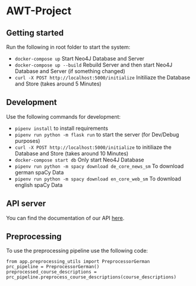 # AWT-Project

## Getting started
Run the following in root folder to start the system:

- `docker-compose up` Start Neo4J Database and Server
- `docker-compose up --build` Rebuild Server and then start Neo4J Database and Server (if something changed)
- `curl -X POST http://localhost:5000/initialize` Initiliaze the Database and Store (takes around 5 Minutes)


## Development
Use the following commands for development:

- `pipenv install` to install requirements
- `pipenv run python -m flask run` to start the server (for Dev/Debug purposes)
- `curl -X POST http://localhost:5000/initialize` to initiliaze the Database and Store (takes around 10 Minutes)
- `docker-compose start db` Only start Neo4J Database
- `pipenv run python -m spacy download de_core_news_sm` To download german spaCy Data
- `pipenv run python -m spacy download en_core_web_sm` To download english spaCy Data

## API server
You can find the documentation of our API [here](https://amir-mo1999.github.io/AWT-Project/).

## Preprocessing
To use the preprocessing pipeline use the following code:
```
from app.preprocessing_utils import PreprocessorGerman
prc_pipeline = PreprocessorGerman()
preprocessed_course_descriptions = prc_pipeline.preprocess_course_descriptions(course_descriptions)
```
